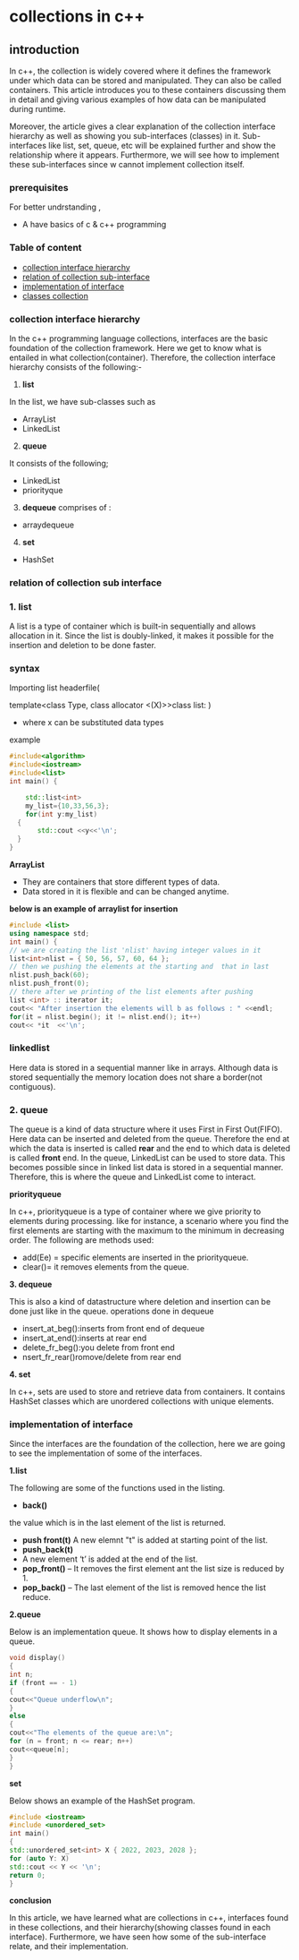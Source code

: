 # collections in c++
## introduction


In c++, the collection is widely covered where it defines the framework under which data can be stored and manipulated. They can also be called containers.
This article introduces you to these containers discussing them in detail and giving various examples of how data can be manipulated during runtime.

Moreover, the article gives a clear explanation of the collection interface hierarchy as well as showing you sub-interfaces (classes) in it. Sub-interfaces like list, set, queue, etc will be explained further and show the relationship where it appears. Furthermore, we will see how to implement these sub-interfaces since w cannot implement collection itself. 

### prerequisites
For better undrstanding ,
- A have basics of  c & c++ programming
### Table of content
- [collection interface hierarchy](#collection-interface-hierachy)
- [relation of collection sub-interface](#relation-of-collection-sub-interface)
- [implementation of interface](#implementation-of-interface)
- [classes collection](#classes-collection)

### collection interface hierarchy
In the c++ programming language collections, interfaces are the basic foundation of the collection framework. Here we get to know what is entailed in what collection(container). Therefore, the collection interface hierarchy consists of the following:-
1. **list**

In the list, we have  sub-classes  such as
- ArrayList
- LinkedList

2. **queue**

It consists of the following;
- LinkedList
- priorityque
 3. **dequeue**
  comprises of :
- arraydequeue

4. **set**
- HashSet

 
### relation of collection sub interface

### 1. list 
A list is a type of container which is built-in sequentially and allows allocation in it.
Since the list is doubly-linked, it makes it possible for the insertion and deletion to be done faster. 
 ### syntax
 Importing list headerfile(

 template<class Type, class allocator
 <(X)>>class list: )
 - where x can be substituted data types

 example
 ```c++
 #include<algorithm>
 #include<iostream>
 #include<list>
 int main() {

     std::list<int>
     my_list={10,33,56,3};
     for(int y:my_list)
   { 
        std::cout <<y<<'\n';
   }
 }
 
 
 ```
**ArrayList**
- They are containers that store different types of data.
- Data stored in it is flexible and can be changed anytime.

**below is an example of  arraylist for insertion**
```c++
#include <list>
using namespace std;
int main() {
// we are creating the list 'nlist' having integer values in it
list<int>nlist = { 50, 56, 57, 60, 64 };
// then we pushing the elements at the starting and  that in last
nlist.push_back(60);
nlist.push_front(0);
// there after we printing of the list elements after pushing
list <int> :: iterator it;
cout<< "After insertion the elements will b as follows : " <<endl;
for(it = nlist.begin(); it != nlist.end(); it++)
cout<< *it  <<'\n';


```
### linkedlist
Here data is stored in a sequential manner like in arrays.
Although data is stored sequentially the memory location does not share a border(not contiguous).

### 2. queue
The queue is a kind of data structure where it uses First in First Out(FIFO).
Here data can be inserted and deleted from the queue. Therefore the end at which the data is inserted is called **rear** and the end to which data is deleted is called **front** end.
In the queue, LinkedList can be used to store data. This becomes possible since in linked list data is stored in a sequential manner. Therefore, this is where the queue and LinkedList come to interact.

**priorityqueue**

In c++, priorityqueue is a type of container where we give priority to elements during processing. like for instance, a scenario where you find the first elements are starting with the maximum to the minimum in decreasing order.
The following are methods used:
- add(Ee) =   specific elements are inserted  in the priorityqueue.
- clear()= it removes elements from the queue.

**3. dequeue**

This is also a kind of datastructure where  deletion and insertion can be done just like  in the queue.
 operations done in dequeue
 - insert_at_beg():inserts from front  end of dequeue
 - insert_at_end():inserts at rear end
 - delete_fr_beg():you delete from front end
 - nsert_fr_rear()romove/delete from rear end

 **4. set**
 
 In c++, sets are used to store and retrieve data from containers.
 It contains HashSet classes which are unordered collections with unique elements.

 ### implementation of interface

Since the interfaces are the foundation of the collection, here we are going to see the implementation of some of the interfaces.

**1.list**

The following are some of the functions used in the listing.
- **back()**

the value which is in the last element of the list is returned.

- **push front(t)**
A new elemnt "t" is added at starting point of the list.
- **push_back(t)**
 - A new element ‘t’  is added at the end of the list.
- **pop_front()** – 
 It removes the first element ant the list size is reduced by 1.
- **pop_back()** – 
The last element of the list is removed hence the list reduce.

**2.queue**

Below is an implementation queue. It shows how to display elements in a queue. 
```c++
void display()
{
int n;
if (front == - 1)
{
cout<<"Queue underflow\n";
}
else
{
cout<<"The elements of the queue are:\n";
for (n = front; n <= rear; n++)
cout<<queue[n];
}
}
```

**set**

Below shows an example of the HashSet program.

```c++
#include <iostream>
#include <unordered_set>
int main()
{
std::unordered_set<int> X { 2022, 2023, 2028 };
for (auto Y: X)
std::cout << Y << '\n';
return 0;
}
```

**conclusion**

In this article, we have learned what are collections in c++, interfaces found in these collections, and their hierarchy(showing classes found in each interface). Furthermore, we have seen how some of the sub-interface relate, and their implementation.